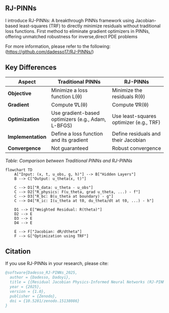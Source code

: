 ## RJ-PINNs
I introduce RJ-PINNs: A breakthrough PINNs framework using Jacobian-based least-squares (TRF) to directly minimize residuals without traditional loss functions. First method to eliminate gradient optimizers in PINNs, offering unmatched robustness for inverse,direct PDE problems 


For more information, please refer to the following:(https://github.com/dadesso17/RJ-PINNs/)

## Key Differences

| Aspect         | Traditional PINNs                         | RJ-PINNs                               |
|--------------|--------------------------------|--------------------------------|
| **Objective** | Minimize a loss function L(θ) | Minimize the residuals R(θ) |
| **Gradient** | Compute ∇L(θ) | Compute ∇R(θ) |
| **Optimization** | Use gradient-based optimizers (e.g., Adam, L-BFGS) | Use least-squares optimizer (e.g., TRF) |
| **Implementation** | Define a loss function and its gradient | Define residuals and their Jacobian |
| **Convergence** | Not guaranteed | Robust convergence |

*Table: Comparison between Traditional PINNs and RJ-PINNs*
```mermaid
flowchart TD
    A["Input: (x, t, u_obs, g, h)"] --> B["Hidden Layers"]
    B --> C["Output: u_theta(x, t)"]

    C --> D1["R_data: u_theta - u_obs"]
    C --> D2["R_physics: F(u_theta, grad u_theta, ...) - f"]
    C --> D3["R_bc: B(u_theta at boundary) - g"]
    C --> D4["R_ic: I(u_theta at t0, du_theta/dt at t0, ...) - h"]

    D1 --> E["Weighted Residual: R(theta)"]
    D2 --> E
    D3 --> E
    D4 --> E

    E --> F["Jacobian: dR/dtheta"]
    F --> G["Optimization using TRF"]
```

## Citation
If you use RJ-PINNs in your research, please cite:

```bibtex
@software{Dadesso_RJ-PINNs_2025,
  author = {Dadesso, Dadoyi},
  title = {{Residual Jacobian Physics-Informed Neural Networks (RJ-PINNs)}},
  year = {2025},
  version = {1.0},
  publisher = {Zenodo},
  doi = {10.5281/zenodo.15138086}
}

